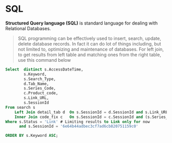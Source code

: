 # SQL

**Structured Query language (SQL)** is standard language for dealing with Relational Databases.

> SQL programming can be effectively used to insert, search, update, delete database records.
> In fact it can do lot of things including, but not limited to, optimizing and maintenance of databases.
> For left join, to get results from left table and matching ones from the right table, use this command below

```sql
Select 	distinct s.AccessDateTime, 
		s.Keyword, 
		s.Search_Type, 
		d.Tab_Name, 
		s.Series_Code, 
		c.Product_code, 
		s.Link_URL, 
		s.SessionId
From search s
	Left Join detail_tab d	On s.SessionId = d.SessionId and s.Link_URL = d.Page_URL 
	Inner Join code_fix c 	On s.SessionId = c.SessionId and (s.Series_Code = c.Series_Code or d.Page_URL = c.Referer_URL)
Where s.Status = 'Link' # Limiting results to Link only for now 
	  and s.SessionId = '6e64b44adbec3cf7ad6cb820751159c0' 	

ORDER BY s.Keyword ASC;
```
